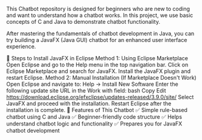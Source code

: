 This Chatbot repository is designed for beginners who are new to coding and want to understand how a chatbot works. In this project, we use basic concepts of C and Java to demonstrate chatbot functionality.

After mastering the fundamentals of chatbot development in Java, you can try building a JavaFX (Java GUI) chatbot for an enhanced user interface experience.

🔹 Steps to Install JavaFX in Eclipse
Method 1: Using Eclipse Marketplace
Open Eclipse and go to the Help menu in the top navigation bar.
Click on Eclipse Marketplace and search for JavaFX.
Install the JavaFX plugin and restart Eclipse.
Method 2: Manual Installation (If Marketplace Doesn't Work)
Open Eclipse and navigate to:
Help → Install New Software
Enter the following update site URL in the Work with field:
bash
Copy
Edit
https://download.eclipse.org/efxclipse/updates-released/3.9.0/site/
Select JavaFX and proceed with the installation.
Restart Eclipse after the installation is complete.
🔹 Features of This Chatbot
✅ Simple rule-based chatbot using C and Java
✅ Beginner-friendly code structure
✅ Helps understand chatbot logic and functionality
✅ Prepares you for JavaFX chatbot development

